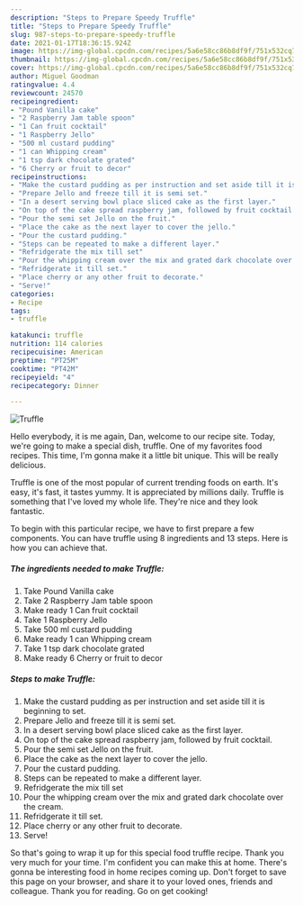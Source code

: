 ```yaml
---
description: "Steps to Prepare Speedy Truffle"
title: "Steps to Prepare Speedy Truffle"
slug: 987-steps-to-prepare-speedy-truffle
date: 2021-01-17T18:36:15.924Z
image: https://img-global.cpcdn.com/recipes/5a6e58cc86b8df9f/751x532cq70/truffle-recipe-main-photo.jpg
thumbnail: https://img-global.cpcdn.com/recipes/5a6e58cc86b8df9f/751x532cq70/truffle-recipe-main-photo.jpg
cover: https://img-global.cpcdn.com/recipes/5a6e58cc86b8df9f/751x532cq70/truffle-recipe-main-photo.jpg
author: Miguel Goodman
ratingvalue: 4.4
reviewcount: 24570
recipeingredient:
- "Pound Vanilla cake"
- "2 Raspberry Jam table spoon"
- "1 Can fruit cocktail"
- "1 Raspberry Jello"
- "500 ml custard pudding"
- "1 can Whipping cream"
- "1 tsp dark chocolate grated"
- "6 Cherry or fruit to decor"
recipeinstructions:
- "Make the custard pudding as per instruction and set aside till it is beginning to set."
- "Prepare Jello and freeze till it is semi set."
- "In a desert serving bowl place sliced cake as the first layer."
- "On top of the cake spread raspberry jam, followed by fruit cocktail."
- "Pour the semi set Jello on the fruit."
- "Place the cake as the next layer to cover the jello."
- "Pour the custard pudding."
- "Steps can be repeated to make a different layer."
- "Refridgerate the mix till set"
- "Pour the whipping cream over the mix and grated dark chocolate over the cream."
- "Refridgerate it till set."
- "Place cherry or any other fruit to decorate."
- "Serve!"
categories:
- Recipe
tags:
- truffle

katakunci: truffle 
nutrition: 114 calories
recipecuisine: American
preptime: "PT25M"
cooktime: "PT42M"
recipeyield: "4"
recipecategory: Dinner

---
```



![Truffle](https://img-global.cpcdn.com/recipes/5a6e58cc86b8df9f/751x532cq70/truffle-recipe-main-photo.jpg)

Hello everybody, it is me again, Dan, welcome to our recipe site. Today, we're going to make a special dish, truffle. One of my favorites food recipes. This time, I'm gonna make it a little bit unique. This will be really delicious.



Truffle is one of the most popular of current trending foods on earth. It's easy, it's fast, it tastes yummy. It is appreciated by millions daily. Truffle is something that I've loved my whole life. They're nice and they look fantastic.


To begin with this particular recipe, we have to first prepare a few components. You can have truffle using 8 ingredients and 13 steps. Here is how you can achieve that.

<!--inarticleads1-->

##### The ingredients needed to make Truffle:

1. Take Pound Vanilla cake
1. Take 2 Raspberry Jam table spoon
1. Make ready 1 Can fruit cocktail
1. Take 1 Raspberry Jello
1. Take 500 ml custard pudding
1. Make ready 1 can Whipping cream
1. Take 1 tsp dark chocolate grated
1. Make ready 6 Cherry or fruit to decor




<!--inarticleads2-->

##### Steps to make Truffle:

1. Make the custard pudding as per instruction and set aside till it is beginning to set.
1. Prepare Jello and freeze till it is semi set.
1. In a desert serving bowl place sliced cake as the first layer.
1. On top of the cake spread raspberry jam, followed by fruit cocktail.
1. Pour the semi set Jello on the fruit.
1. Place the cake as the next layer to cover the jello.
1. Pour the custard pudding.
1. Steps can be repeated to make a different layer.
1. Refridgerate the mix till set
1. Pour the whipping cream over the mix and grated dark chocolate over the cream.
1. Refridgerate it till set.
1. Place cherry or any other fruit to decorate.
1. Serve!




So that's going to wrap it up for this special food truffle recipe. Thank you very much for your time. I'm confident you can make this at home. There's gonna be interesting food in home recipes coming up. Don't forget to save this page on your browser, and share it to your loved ones, friends and colleague. Thank you for reading. Go on get cooking!
